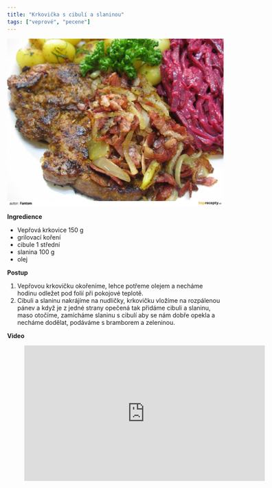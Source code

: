 ```yaml
---
title: "Krkovička s cibulí a slaninou"
tags: ["veprové", "pecene"]
---
```


![Krkovička s cibulí a slaninou](./images/veprovaKrkovice.jpg)

**Ingredience**

- Vepřová krkovice 150 g
- grilovací koření
- cibule 1 střední
- slanina 100 g
- olej

**Postup**

1. Vepřovou krkovičku okořeníme, lehce potřeme olejem a necháme hodinu odležet pod folií při pokojové teplotě.
2. Cibuli a slaninu nakrájíme na nudličky, krkovičku vložíme na rozpálenou pánev a když je z jedné strany opečená tak přidáme cibuli a slaninu, maso otočíme, zamícháme slaninu s cibulí aby se nám dobře opekla a necháme dodělat, podáváme s bramborem a zeleninou.

**Video**

<figure class="video_container">
 <iframe width="560" height="315" src="https://www.youtube.com/embed/rMXA9ifD5TI" frameborder="0" allow="accelerometer; autoplay; encrypted-media; gyroscope; picture-in-picture" allowfullscreen></iframe>
</figure>
